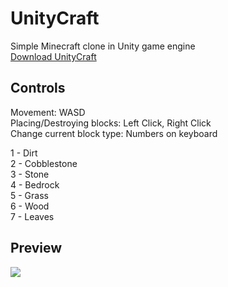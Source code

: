 # UnityCraft
Simple Minecraft clone in Unity game engine\
[Download UnityCraft](https://github.com/adam077x/UnityCraft/releases/)

## Controls
Movement: WASD\
Placing/Destroying blocks: Left Click, Right Click\
Change current block type: Numbers on keyboard

1 - Dirt\
2 - Cobblestone\
3 - Stone\
4 - Bedrock\
5 - Grass\
6 - Wood\
7 - Leaves

## Preview
![](unitycraft.gif)
